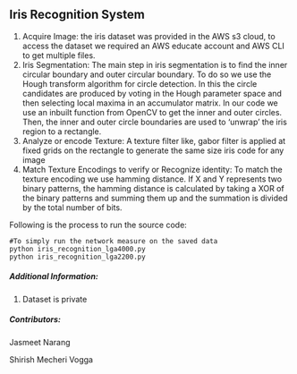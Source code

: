 ## Iris Recognition System



1. Acquire Image: the iris dataset was provided in the AWS s3 cloud, to access the dataset we required an AWS educate account and AWS CLI to get multiple files.
2. Iris Segmentation: The main step in iris segmentation is to find the inner circular boundary and outer circular boundary. To do so we use the Hough transform algorithm for circle detection. In this the circle candidates are produced by voting in the Hough parameter space and then selecting local maxima in an accumulator matrix. In our code we use an inbuilt function from OpenCV to get the inner and outer circles.
Then, the inner and outer circle boundaries are used to ‘unwrap’ the iris region to a rectangle.
3. Analyze or encode Texture: A texture filter like, gabor filter is applied at fixed grids on the rectangle to generate the same size iris code for any image
4. Match Texture Encodings to verify or Recognize identity: To match the texture encoding we use hamming distance. If X and Y represents two binary patterns, the hamming distance is calculated by taking a XOR of the binary patterns and summing them up and the summation is divided by the total number of bits.


Following is the process to run the source code:

    #To simply run the network measure on the saved data
    python iris_recognition_lga4000.py
    python iris_recognition_lga2200.py	


##### Additional Information:
1. Dataset is private


##### Contributors:
Jasmeet Narang

Shirish Mecheri Vogga
